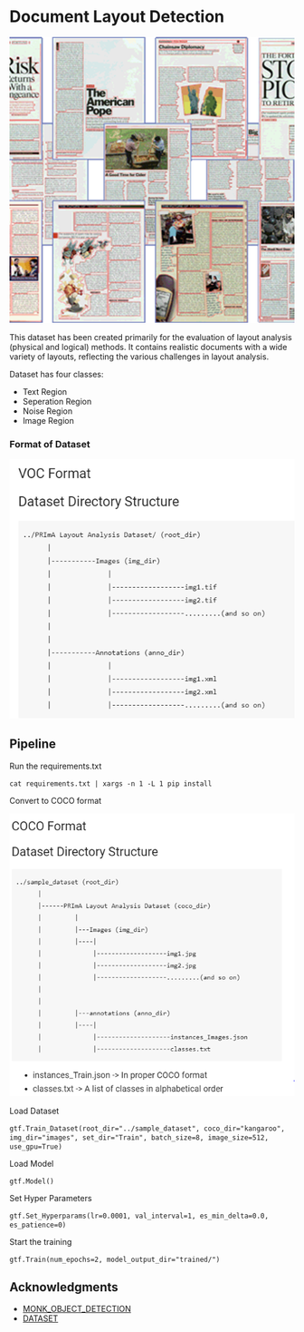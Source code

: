 # Document Layout Detection


![Document Layout Detection](Images/Layout_Analysis.png)

This dataset has been created primarily for the evaluation of layout analysis (physical and logical) methods. It contains realistic 
documents with a wide variety of layouts, reflecting the various challenges in layout analysis.

Dataset has four classes:

* Text Region
* Seperation Region
* Noise Region
* Image Region

### Format of Dataset

![Format of Dataset](Images/VOC.PNG)

## Pipeline

Run the requirements.txt 

```
cat requirements.txt | xargs -n 1 -L 1 pip install
```
Convert to COCO format

![COCO format](Images/COCO.PNG)

Load Dataset

```
gtf.Train_Dataset(root_dir="../sample_dataset", coco_dir="kangaroo", img_dir="images", set_dir="Train", batch_size=8, image_size=512, use_gpu=True)
```
Load Model

```
gtf.Model()
```
Set Hyper Parameters

```
gtf.Set_Hyperparams(lr=0.0001, val_interval=1, es_min_delta=0.0, es_patience=0)
```

Start the training 

```
gtf.Train(num_epochs=2, model_output_dir="trained/")
```



## Acknowledgments

* [MONK_OBJECT_DETECTION](https://github.com/Tessellate-Imaging/Monk_Object_Detection)
* [DATASET](https://www.primaresearch.org/datasets/Layout_Analysis)

